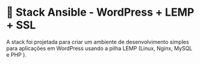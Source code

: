 # 🚀 Stack Ansible - WordPress + LEMP + SSL
 
A stack foi projetada para criar um ambiente de desenvolvimento simples para aplicações em WordPress usando a pilha LEMP (Linux, Nginx, MySQL e PHP ).


